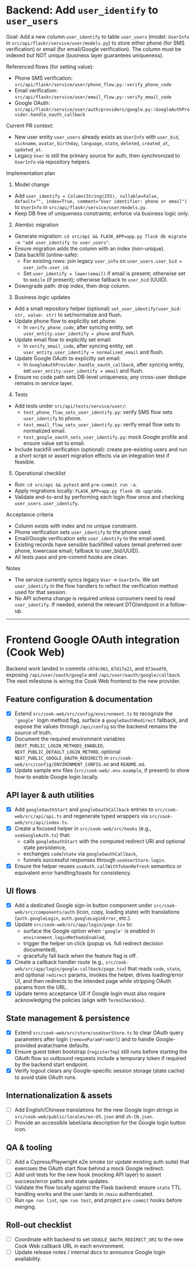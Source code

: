 # Backend: Add `user_identify` to `user_users`

Goal: Add a new column `user_identify` to table `user_users` (model: `UserInfo` in `src/api/flaskr/service/user/models.py`) to store either phone (for SMS verification) or email (for email/Google verification). The column must be indexed but NOT unique (business layer guarantees uniqueness).

Referenced flows (for setting value):
- Phone SMS verification: `src/api/flaskr/service/user/phone_flow.py::verify_phone_code`
- Email verification: `src/api/flaskr/service/user/email_flow.py::verify_email_code`
- Google OAuth: `src/api/flaskr/service/user/auth/providers/google.py::GoogleAuthProvider.handle_oauth_callback`

Current PR context:
- New user entity `user_users` already exists as `UserInfo` with `user_bid`, `nickname`, `avatar`, `birthday`, `language`, `state`, `deleted`, `created_at`, `updated_at`.
- Legacy `User` is still the primary source for auth, then synchronized to `UserInfo` via repository helpers.

Implementation plan

1) Model change
- Add `user_identify = Column(String(255), nullable=False, default="", index=True, comment="User identifier: phone or email")` to `UserInfo` in `src/api/flaskr/service/user/models.py`.
- Keep DB free of uniqueness constraints; enforce via business logic only.

2) Alembic migration
- Generate migration: `cd src/api && FLASK_APP=app.py flask db migrate -m "add user_identify to user_users"`.
- Ensure migration adds the column with an index (non-unique).
- Data backfill (online-safe):
  - For existing rows: join legacy `user_info` on `user_users.user_bid = user_info.user_id`.
  - Set `user_identify = lower(email)` if email is present; otherwise set to `mobile` (if present); otherwise fallback to `user_bid` (UUID).
- Downgrade path: drop index, then drop column.

3) Business logic updates
- Add a small repository helper (optional) `set_user_identify(user_bid: str, value: str)` to set/normalize and flush.
- Update phone flow to explicitly set phone:
  - In `verify_phone_code`, after syncing entity, set `user_entity.user_identify = phone` and flush.
- Update email flow to explicitly set email:
  - In `verify_email_code`, after syncing entity, set `user_entity.user_identify = normalized_email` and flush.
- Update Google OAuth to explicitly set email:
  - In `GoogleAuthProvider.handle_oauth_callback`, after syncing entity, set `user_entity.user_identify = email` and flush.
- Ensure no code path sets DB-level uniqueness; any cross-user dedupe remains in service layer.

4) Tests
- Add tests under `src/api/tests/service/user/`:
  - `test_phone_flow_sets_user_identify.py`: verify SMS flow sets `user_identify` to phone.
  - `test_email_flow_sets_user_identify.py`: verify email flow sets to normalized email.
  - `test_google_oauth_sets_user_identify.py`: mock Google profile and ensure value set to email.
- Include backfill verification (optional): create pre-existing users and run a short script or assert migration effects via an integration test if feasible.

5) Operational checklist
- Run: `cd src/api && pytest` and `pre-commit run -a`.
- Apply migrations locally: `FLASK_APP=app.py flask db upgrade`.
- Validate end-to-end by performing each login flow once and checking `user_users.user_identify`.

Acceptance criteria
- Column exists with index and no unique constraint.
- Phone verification sets `user_identify` to the phone used.
- Email/Google verification sets `user_identify` to the email used.
- Existing records have sensible backfilled values (email preferred over phone, lowercase email; fallback to user_bid/UUID).
- All tests pass and pre-commit hooks are clean.

Notes
- The service currently syncs legacy `User` → `UserInfo`. We set `user_identify` in the flow handlers to reflect the verification method used for that session.
- No API schema change is required unless consumers need to read `user_identify`. If needed, extend the relevant DTO/endpoint in a follow-up.

---

# Frontend Google OAuth integration (Cook Web)

Backend work landed in commits `c074c961`, `67d17a21`, and `073eadf0`, exposing `/api/user/oauth/google` and `/api/user/oauth/google/callback`. The next milestone is wiring the Cook Web frontend to the new provider.

## Feature configuration & documentation
- [x] Extend `src/cook-web/src/config/environment.ts` to recognize the `'google'` login method flag, surface a `googleOauthRedirect` fallback, and expose the values through `/api/config` so the backend remains the source of truth.
- [x] Document the required environment variables (`NEXT_PUBLIC_LOGIN_METHODS_ENABLED`, `NEXT_PUBLIC_DEFAULT_LOGIN_METHOD`, optional `NEXT_PUBLIC_GOOGLE_OAUTH_REDIRECT`) in `src/cook-web/src/config/ENVIRONMENT_CONFIG.md` and `README.md`.
- [x] Update sample env files (`src/cook-web/.env.example`, if present) to show how to enable Google login locally.

## API layer & auth utilities
- [x] Add `googleOauthStart` and `googleOauthCallback` entries to `src/cook-web/src/api/api.ts` and regenerate typed wrappers via `src/cook-web/src/api/index.ts`.
- [x] Create a focused helper in `src/cook-web/src/hooks` (e.g., `useGoogleAuth.ts`) that:
  - calls `googleOauthStart` with the computed redirect URI and optional state persistence,
  - exchanges `code`/`state` via `googleOauthCallback`,
  - funnels successful responses through `useUserStore.login`.
- [x] Ensure the helper reuses `useAuth.callWithTokenRefresh` semantics or equivalent error handling/toasts for consistency.

## UI flows
- [x] Add a dedicated Google sign-in button component under `src/cook-web/src/components/auth` (icon, copy, loading state) with translations (`auth.googleLogin`, `auth.googleLoginError`, etc.).
- [x] Update `src/cook-web/src/app/login/page.tsx` to:
  - surface the Google option when `'google'` is enabled in `environment.loginMethodsEnabled`,
  - trigger the helper on click (popup vs. full redirect decision documented),
  - gracefully fall back when the feature flag is off.
- [x] Create a callback handler route (e.g., `src/cook-web/src/app/login/google-callback/page.tsx`) that reads `code`, `state`, and optional `redirect` params, invokes the helper, drives loading/error UI, and then redirects to the intended page while stripping OAuth params from the URL.
- [x] Update terms acceptance UX if Google login must also require acknowledging the policies (align with `TermsCheckbox`).

## State management & persistence
- [x] Extend `src/cook-web/src/store/useUserStore.ts` to clear OAuth query parameters after login (`removeParamFromUrl`) and to handle Google-provided avatar/name defaults.
- [x] Ensure guest token bootstrap (`registerTmp`) still runs before starting the OAuth flow so outbound requests include a temporary token if required by the backend start endpoint.
- [x] Verify logout clears any Google-specific session storage (state cache) to avoid stale OAuth runs.

## Internationalization & assets
- [ ] Add English/Chinese translations for the new Google login strings in `src/cook-web/public/locales/en-US.json` and `zh-CN.json`.
- [ ] Provide an accessible label/aria description for the Google login button icon.

## QA & tooling
- [ ] Add a Cypress/Playwright e2e smoke (or update existing auth suite) that exercises the OAuth start flow behind a mock Google redirect.
- [ ] Add unit tests for the new hook (mocking API layer) to assert success/error paths and state updates.
- [ ] Validate the flow locally against the Flask backend: ensure `state` TTL handling works and the user lands in `/main` authenticated.
- [ ] Run `npm run lint`, `npm run test`, and project `pre-commit` hooks before merging.

## Roll-out checklist
- [ ] Coordinate with backend to set `GOOGLE_OAUTH_REDIRECT_URI` to the new Cook Web callback URL in each environment.
- [ ] Update release notes / internal docs to announce Google login availability.
